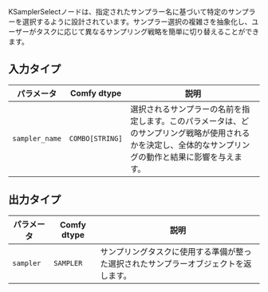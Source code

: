 
KSamplerSelectノードは、指定されたサンプラー名に基づいて特定のサンプラーを選択するように設計されています。サンプラー選択の複雑さを抽象化し、ユーザーがタスクに応じて異なるサンプリング戦略を簡単に切り替えることができます。

## 入力タイプ

| パラメータ         | Comfy dtype | 説明                                                                                      |
|-------------------|-------------|------------------------------------------------------------------------------------------------|
| `sampler_name`    | `COMBO[STRING]` | 選択されるサンプラーの名前を指定します。このパラメータは、どのサンプリング戦略が使用されるかを決定し、全体的なサンプリングの動作と結果に影響を与えます。 |

## 出力タイプ

| パラメータ   | Comfy dtype | 説明                                                                 |
|-------------|-------------|-----------------------------------------------------------------------------|
| `sampler`   | `SAMPLER`   | サンプリングタスクに使用する準備が整った選択されたサンプラーオブジェクトを返します。 |